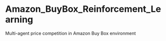 # Amazon_BuyBox_Reinforcement_Learning
 Multi-agent price competition in Amazon Buy Box environment
